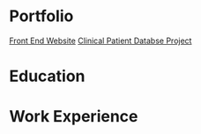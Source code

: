 # Portfolio
[Front End Website](https://rishabh06704.github.io/Hotel-Reservation-Website-Design/)
[Clinical Patient Databse Project](https://rishabh06704.github.io/clinical-patient-database-project/)
# Education

# Work Experience
